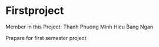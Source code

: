 # Firstproject

Member in this Project:
Thanh Phuong
Minh Hieu
Bang Ngan

Prepare for first semester project
